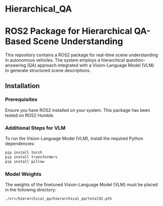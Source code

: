 # Hierarchical_QA

# ROS2 Package for Hierarchical QA-Based Scene Understanding

This repository contains a ROS2 package for real-time scene understanding in autonomous vehicles. The system employs a hierarchical question-answering (QA) approach integrated with a Vision-Language Model (VLM) to generate structured scene descriptions.

## Installation

### Prerequisites
Ensure you have ROS2 installed on your system. This package has been tested on ROS2 Humble.

### Additional Steps for VLM
To run the Vision-Language Model (VLM), install the required Python dependencies:

```sh
pip install torch
pip install transformers
pip install pillow
```

### Model Weights
The weights of the finetuned Vision-Language Model (VLM) must be placed in the following directory:

```
./src/hierarchical_qa/hierarchical_qa/total92.pth
```


